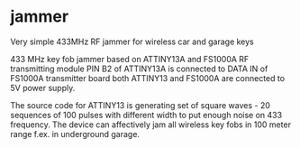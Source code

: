 # jammer
Very simple 433MHz RF jammer for wireless car and garage keys

433 MHz key fob jammer based on ATTINY13A and FS1000A RF transmitting module
PIN B2 of ATTINY13A is connected to DATA IN of FS1000A transmitter board
both ATTINY13 and FS1000A are connected to 5V power supply. 

The source code for ATTINY13 is generating set of square waves - 20 sequences of 100 pulses with different width to put enough noise on 433 frequency. The device can affectively jam all wireless key fobs in 100 meter range f.ex. in underground garage.


